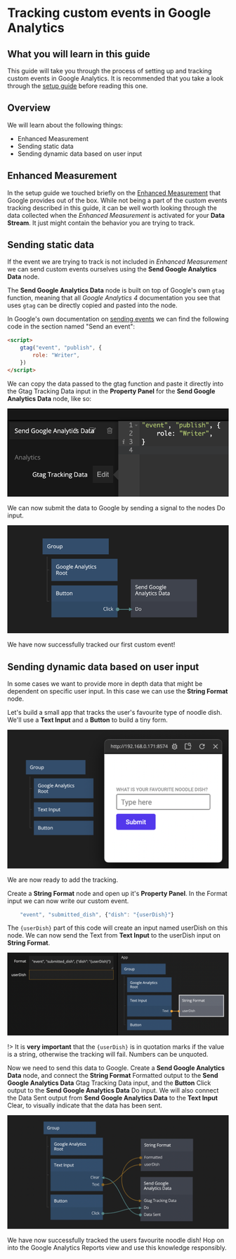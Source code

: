 # Tracking custom events in Google Analytics

## What you will learn in this guide

This guide will take you through the process of setting up and tracking custom events in Google Analytics. It is recommended that you take a look through the [setup guide](modules/google-analytics/guides/setting-up-google-analytics/) before reading this one.

## Overview

We will learn about the following things:

-   Enhanced Measurement
-   Sending static data
-   Sending dynamic data based on user input

## Enhanced Measurement

In the setup guide we touched briefly on the [Enhanced Measurement](https://support.google.com/analytics/answer/9216061) that Google provides out of the box. While not being a part of the custom events tracking described in this guide, it can be well worth looking through the data collected when the _Enhanced Measurement_ is activated for your **Data Stream**. It just might contain the behavior you are trying to track.

## Sending static data

If the event we are trying to track is not included in _Enhanced Measurement_ we can send custom events ourselves using the **Send Google Analytics Data** node.

The **Send Google Analytics Data** node is built on top of Google's own `gtag` function, meaning that all _Google Analytics 4_ documentation you see that uses `gtag` can be directly copied and pasted into the node.

In Google's own documentation on [sending events](https://support.google.com/analytics/answer/11147304) we can find the following code in the section named "Send an event":

<!-- prettier-ignore-start -->
```html
<script>
    gtag("event", "publish", {
        role: "Writer",
    })
</script>
```
<!-- prettier-ignore-end -->

We can copy the data passed to the gtag function and paste it directly into the <span class="ndl-data">Gtag Tracking Data</span> input in the **Property Panel** for the **Send Google Analytics Data** node, like so:

<div class="ndl-image-with-background">

![](paste-code.png)

</div>

We can now submit the data to Google by sending a signal to the nodes <span class="ndl-signal">Do</span> input.

<div class="ndl-image-with-background l">

![](submit-data.png)

</div>

We have now successfully tracked our first custom event!

## Sending dynamic data based on user input

In some cases we want to provide more in depth data that might be dependent on specific user input. In this case we can use the **String Format** node.

Let's build a small app that tracks the user's favourite type of noodle dish. We'll use a **Text Input** and a **Button** to build a tiny form.

<div class="ndl-image-with-background l">

![](form.png)

</div>

We are now ready to add the tracking.

Create a **String Format** node and open up it's **Property Panel**. In the <span class="ndl-data">Format</span> input we can now write our custom event.

<!-- prettier-ignore-start -->
```js
    "event", "submitted_dish", {"dish": "{userDish}"}
```
<!-- prettier-ignore-end -->

The `{userDish}` part of this code will create an input named <span class="ndl-data">userDish</span> on this node. We can now send the <span class="ndl-data">Text</span> from **Text Input** to the <span class="ndl-data">userDish</span> input on **String Format**.

<div class="ndl-image-with-background l">

![](string-format-connected.png)

</div>

!> It is **very important** that the `{userDish}` is in quotation marks if the value is a <span class="ndl-data">string</span>, otherwise the tracking will fail. <span class="ndl-data">Numbers</span> can be unquoted.

Now we need to send this data to Google. Create a **Send Google Analytics Data** node, and connect the **String Format** <span class="ndl-data">Formatted</span> output to the **Send Google Analytics Data** <span class="ndl-data">Gtag Tracking Data</span> input, and the **Button** <span class="ndl-signal">Click</span> output to the **Send Google Analytics Data** <span class="ndl-signal">Do</span> input. We will also connect the <span class="ndl-signal">Data Sent</span> output from **Send Google Analytics Data** to the **Text Input** <span class="ndl-signal">Clear</span>, to visually indicate that the data has been sent.

<div class="ndl-image-with-background l">

![](sending-data.png)

</div>

We have now successfully tracked the users favourite noodle dish! Hop on into the Google Analytics Reports view and use this knowledge responsibly.
